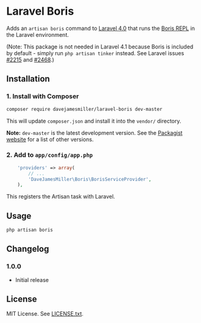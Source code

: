 # Laravel Boris

Adds an `artisan boris` command to [Laravel 4.0][1] that runs the [Boris REPL][2]
in the Laravel environment.

(Note: This package is not needed in Laravel 4.1 because Boris is included by
default - simply run `php artisan tinker` instead. See Laravel issues
[#2215](https://github.com/laravel/framework/issues/2215) and
[#2468](https://github.com/laravel/framework/pull/2468).)

## Installation

### 1. Install with Composer
```bash
composer require davejamesmiller/laravel-boris dev-master
```

This will update `composer.json` and install it into the `vendor/` directory.

**Note:** `dev-master` is the latest development version.
See the [Packagist website][3] for a list of other versions.

### 2. Add to `app/config/app.php`
```php
    'providers' => array(
        // ...
        'DaveJamesMiller\Boris\BorisServiceProvider',
    ),
```

This registers the Artisan task with Laravel.

## Usage
```bash
php artisan boris
```

## Changelog
### 1.0.0
* Initial release

## License
MIT License. See [LICENSE.txt][4].

[1]: http://four.laravel.com/
[2]: https://github.com/d11wtq/boris
[3]: https://packagist.org/packages/davejamesmiller/laravel-boris
[4]: LICENSE.txt
